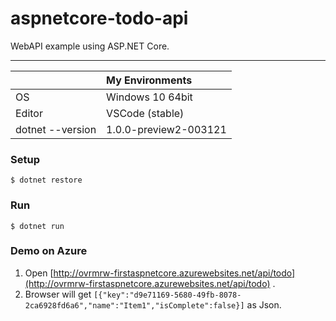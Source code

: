 # aspnetcore-todo-api
WebAPI example using ASP.NET Core.

---

||My Environments|
|:--|:--|
|OS|Windows 10 64bit|
|Editor |VSCode (stable)|
|dotnet --version | 1.0.0-preview2-003121| 

### Setup
```
$ dotnet restore
```

### Run
```
$ dotnet run
```

### Demo on Azure

1. Open [http://ovrmrw-firstaspnetcore.azurewebsites.net/api/todo](http://ovrmrw-firstaspnetcore.azurewebsites.net/api/todo) .
1. Browser will get `[{"key":"d9e71169-5680-49fb-8078-2ca6928fd6a6","name":"Item1","isComplete":false}]` as Json. 
